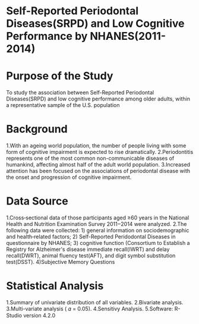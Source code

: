 # Self-Reported Periodontal Diseases(SRPD) and Low Cognitive Performance by NHANES(2011-2014)
# Purpose of the Study
To study the association between Self-Reported Periodontal Diseases(SRPD) and low cognitive performance among older adults, within a representative sample of the U.S. population
# Background
1.With an ageing world population, the number of people living with some form of cognitive impairment is expected to rise dramatically.
2.Periodontitis represents one of the most common non-communicable diseases of humankind, affecting almost half of the adult world population.
3.Increased attention has been focused on the associations of periodontal disease with the onset and progression of cognitive impairment.
# Data Source
1.Cross‐sectional data of those participants aged ≥60 years in the National Health and Nutrition Examination Survey 2011‒2014 were analyzed. 
2.The following data were collected: 1) general information on sociodemographic and health‐related factors; 
                                     2) Self-Reported Peridodontal Diseases in questionnaire by NHANES; 
                                     3) cognitive function (Consortium to Establish a Registry for Alzheimer's disease immediate recall(IWRT) and delay recall(DWRT),
                                     animal fluency test(AFT), and digit symbol substitution test(DSST).
                                     4)Subjective Memory Questions
# Statistical Analysis
1.Summary of univariate distribution of all variables.
2.Bivariate analysis.
3.Multi-variate analysis ( 𝛼 = 0.05).
4.Sensitivy Analysis.
5.Software: R-Studio version 4.2.0

                                
